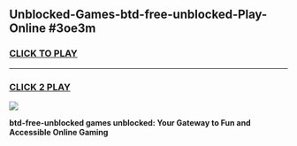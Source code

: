 
## Unblocked-Games-btd-free-unblocked-Play-Online #3oe3m
<h3>
<a href="https://news.freeplayer.one?title=btd-free-unblocked&ref=3">CLICK TO PLAY</a></h3>
<hr>

<h3>
<a href="https://news.freeplayer.one?title=btd-free-unblocked&ref=3">CLICK 2 PLAY</a>
  
</h3>

<a href="https://news.freeplayer.one?title=btd-free-unblocked&ref=3"><img src="https://clearcache.store/games.png"></a>


**btd-free-unblocked games unblocked: Your Gateway to Fun and Accessible Online Gaming**
